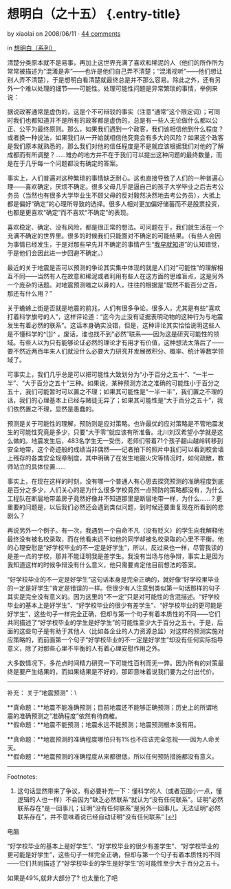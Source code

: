 
想明白（之十五） {.entry-title}
================

by <span class="author vcard fn">xiaolai</span> on 2008/06/11 ·
<span>[<span class="dsq-postid"
rel="498 http://www.lixiaolai.com/?p=498">44
comments</span>](/web/20130909082054/http://wordpress.lixiaolai.com/archives/498.html#comments)</span>

in
<span>[想明白（系列）](/web/20130909082054/http://wordpress.lixiaolai.com/archives/category/thinking-clearly-series "View all posts in 想明白（系列）")</span>

</div>

<div class="format_text entry-content">

清楚分类原本就不是易事，再加上这世界充满了喜欢和稀泥的人（他们的所作所为常常被描述为“混淆是非”——也许是他们自己弄不清楚；“混淆视听”——他们想让别人弄不清楚），于是想明白看清楚就最终总是并不那么容易。除此之外，还有另外一个难以处理的细节——可能性。处理可能性问题是异常繁琐的事情，举例来说：

据说政客通常是虚伪的，这是个不可辩驳的事实（注意“通常”这个限定词）；可同时我们也都知道并不是所有的政客都是虚伪的，总是有一些人无论做什么都以公正、公平为最终原则。那么，如果我们遇到一个政客，我们该相信他到什么程度？或者换一种说法，如果我们从一开始就相信他究竟会有多大的风险？如果这个政客是我们原本就熟悉的，那么我们对他的信任程度是不是就应该根据我们对他的了解成都而有所调整？……难办的地方并不在于我们可以提出这种问题的最终数量，而是在于几乎每一个问题都没有确定的答案。

事实上，人们普遍对这种繁琐的事情缺乏耐心。这也直接导致了人们的一种普遍心理——喜欢确定，厌烦不确定。很多父母几乎是逼自己的孩子大学毕业之后去考公务员（当然也有很多大学毕业生不顾父母的反对毅然决然地去考公务员），大抵上都是偏好“确定”的心理所导致的选择。很多人相对更加偏好储蓄而不是股票投资，也都是更喜欢“确定”而不喜欢“不确定”的表现。

喜欢稳定、确定、没有风险，都是很正常的想法。可问题在于，我们就生活在一个充满不确定的世界里。很多的时候我们只能面对不确定的可能结果。（有些人会因为事情已经发生，于是对那些早先并不确定的事情产生“[我早就知](/web/20130909082054/http://en.wikipedia.org/wiki/Hindsight_bias)道”的认知错觉，于是他们会因此进一步回避不确定。）

最近的关于地震是否可以预测的争论其实集中体现的就是人们对“可能性”的理解相互不同——当然有人在故意和稀泥或者利用有些人在这方面的思维盲点，这是另外一个庞杂的话题。对地震预测嗤之以鼻的人，往往的根据是“既然不能百分之百，那还有什么用？”

关于蟾蜍上街是否就是地震的前兆，人们有很多争论。很多人，尤其是有些“喜欢打着科学旗号的人”，这样评论道：“迄今为止没有证据表明动物的这种行为与地震发生有着必然的联系”。这话本身确实没错，但是，这种评论其实恰恰说明这些人是不懂科学的^[<span
id="identifier_0_498">[1](#footnote_0_498 "这句话显然带来了争议，有必要补充一下：懂科学的人（或者范围小一点，懂逻辑的人也一样）不会因为“缺乏必然联系”就认为“没有任何联系”。证明”必然联系存在“是一回事儿；证明”没有任何联系”是另外一回事儿。无法证明“必然联系存在”，并不意味着说已经自动证明“没有任何联系”")</span>]^
。废话，谁也找不到“必然”联系——因为这是研究可能性的领域。有些人以为只有能够论证必然的理论才有用才有价值，这种想法太落后了——要不然近两百年来人们就没什么必要大力研究并发展微积分、概率、统计等数学领域了。

可事实上，我们几乎总是可以把可能性大致划分为“小于百分之五十”、“一半一半”、“大于百分之五十”三种。如果说，某种预测方法之准确的可能性小于百分之五十，我们可能暂时可以置之不理；如果其可能性是“一半一半”，我们置之不理的话，我们的心理基本上已经与赌徒无异了；如果其可能性是“大于百分之五十”，我们依然置之不理，显然是愚蠢的。

预测是关于可能性的理解，预防则是应对策略。也许最优的应对策略是不管地震发生的可能性究竟是多少，只要“大于零”就应该有所准备。北川刘汉希望小学就是这么做的。地震发生后，483名学生无一受伤，老师们带着71个孩子翻山越岭转移到安全地带，这个奇迹般的成绩当非偶然——记者拍下的照片中我们可以看到校舍墙上残存的各类安全规章制度，其中明确了在发生地震火灾等情况时，如何疏散，教师站立的具体位置……

事实上，在现在这样的时刻，没有哪一个普通人有心思去探究预测的准确程度到底是百分之多少，人们关心的是为什么很多学校竟然一点预防的策略都没有，为什么工程队在断层地带盖房子竟然好像并不知道那里是断层地带一样，为什么……？更重要的问题是，以后我们必然还会遇到类似问题，到时候还要重复现在所看到的悲剧么？

再说另外一个例子。有一次，我遇到一个自命不凡（没有贬义）的学生向我解释他最终没有被名校录取，而在他看来远不如他的同学却被名校录取的心里不平衡。他的心理安慰是“好学校毕业的不一定是好学生”，所以，反过来也一样，尽管我读的是差一点的学校，那并不能证明我是差学生。我没有当场与他争辩，事实上是因为我知道这样的时候争辩没有什么意义，他只需要肯定他目前想法的答案。

“好学校毕业的不一定是好学生”这句话本身是完全正确的，就好像“好学校里毕业的一定是好学生”肯定是错误的一样。但很少有人注意到类似第一句话那样的句子其实是完全没有意义的。因为这里的“不一定”只是对可能性的含混描述。“好学校毕业的基本上是好学生”、“好学校毕业的很少有差学生”、“好学校毕业的更可能是好学生”，这些句子一样完全正确，但却与第一个句子有着本质性的不同——它们共同描述了“好学校毕业的学生是好学生”的可能性至少大于百分之五十。于是，后面的这些句子是有助于其他人（比如各企业的人力资源总监）对这样的预测实施对应策略的，而前面第一个句子“好学校毕业的不一定是好学生”却没有任何实际指导意义，除了对那些心里不平衡的人有着心理安慰作用之外。

大多数情况下，多花点时间精力研究一下可能性百利而无一弊。因为所有的对策最终是要产生结果的，而如果结果是不好的，那即意味着说我们要为之付出代价。

------------------------------------------------------------------------

补充：
关于“地震预测”：\

**真命题：**地震不能准确预测；目前地震还不能够正确预测；历史上的所谓地震的准确预测之“准确程度”依然有待商榷。\
 **假命题：**地震不能预测；地震永远不能预测；地震预测根本没有用。

**真命题：**地震预测的准确程度哪怕只有1%也不应该完全忽视——因为人命关天。\
 **假命题：**地震预测的准确程度从来都很低，所以任何预防措施都没有意义。

------------------------------------------------------------------------

<span>Footnotes:</span>

1.  <div id="footnote_0_498">

    </div>

    这句话显然带来了争议，有必要补充一下：懂科学的人（或者范围小一点，懂逻辑的人也一样）不会因为“缺乏必然联系”就认为“没有任何联系”。证明”必然联系存在“是一回事儿；证明”没有任何联系”是另外一回事儿。无法证明“必然联系存在”，并不意味着说已经自动证明“没有任何联系”
    [[↩](#identifier_0_498)]

</div>

</div>

<div id="disqus_thread">

<div id="dsq-content">

<div id="dsq-comment-header-2187" class="dsq-comment-header">

<span id="dsq-author-user-2187">电脑</span>

</div>

<div id="dsq-comment-body-2187" class="dsq-comment-body">

<div id="dsq-comment-message-2187" class="dsq-comment-message">

“好学校毕业的基本上是好学生”、“好学校毕业的很少有差学生”、“好学校毕业的更可能是好学生”，这些句子一样完全正确，但却与第一个句子有着本质性的不同——它们共同描述了“好学校毕业的学生是好学生”的可能性至少大于百分之五十。

如果是49%,就非大部分了? 也太量化了吧

</div>

</div>
